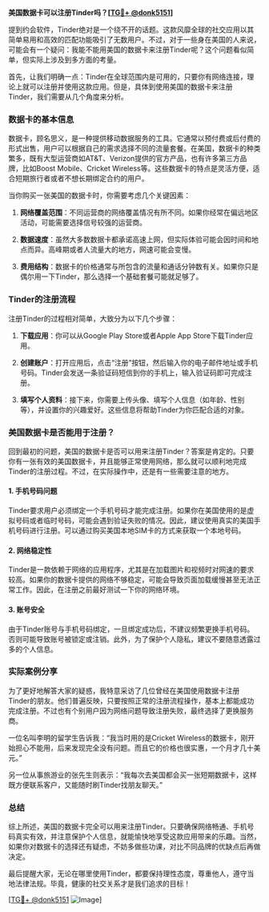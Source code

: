 **美国数据卡可以注册Tinder吗？[[TG💪+ @donk5151](https://t.me/s/donk5151)]**

提到约会软件，Tinder绝对是一个绕不开的话题。这款风靡全球的社交应用以其简单易用和高效的匹配功能吸引了无数用户。不过，对于一些身在美国的人来说，可能会有一个疑问：我能不能用美国的数据卡来注册Tinder呢？这个问题看似简单，但实际上涉及到多方面的考量。

首先，让我们明确一点：Tinder在全球范围内是可用的，只要你有网络连接，理论上就可以注册并使用这款应用。但是，具体到使用美国的数据卡来注册Tinder，我们需要从几个角度来分析。

### 数据卡的基本信息

数据卡，顾名思义，是一种提供移动数据服务的工具。它通常以预付费或后付费的形式出售，用户可以根据自己的需求选择不同的流量套餐。在美国，数据卡的种类繁多，既有大型运营商如AT&T、Verizon提供的官方产品，也有许多第三方品牌，比如Boost Mobile、Cricket Wireless等。这些数据卡的特点是灵活方便，适合短期旅行者或者不想长期绑定合约的用户。

当你购买一张美国的数据卡时，你需要考虑几个关键因素：

1. **网络覆盖范围**：不同运营商的网络覆盖情况有所不同。如果你经常在偏远地区活动，可能需要选择信号较强的运营商。
   
2. **数据速度**：虽然大多数数据卡都承诺高速上网，但实际体验可能会因时间和地点而异。高峰期或者人流量大的地方，网速可能会变慢。
   
3. **费用结构**：数据卡的价格通常与所包含的流量和通话分钟数有关。如果你只是偶尔用一下Tinder，那么选择一个基础套餐可能就足够了。

### Tinder的注册流程

注册Tinder的过程相对简单，大致分为以下几个步骤：

1. **下载应用**：你可以从Google Play Store或者Apple App Store下载Tinder应用。
   
2. **创建账户**：打开应用后，点击“注册”按钮，然后输入你的电子邮件地址或手机号码。Tinder会发送一条验证码短信到你的手机上，输入验证码即可完成注册。
   
3. **填写个人资料**：接下来，你需要上传头像、填写个人信息（如年龄、性别等），并设置你的兴趣爱好。这些信息将帮助Tinder为你匹配合适的对象。

### 美国数据卡是否能用于注册？

回到最初的问题，美国的数据卡是否可以用来注册Tinder？答案是肯定的。只要你有一张有效的美国数据卡，并且能够正常使用网络，那么就可以顺利地完成Tinder的注册过程。不过，在实际操作中，还是有一些需要注意的地方。

#### 1. 手机号码问题

Tinder要求用户必须绑定一个手机号码才能完成注册。如果你在美国使用的是虚拟号码或者临时号码，可能会遇到验证失败的情况。因此，建议使用真实的美国手机号码进行注册。可以通过购买美国本地SIM卡的方式来获取一个本地号码。

#### 2. 网络稳定性

Tinder是一款依赖于网络的应用程序，尤其是在加载图片和视频时对网速的要求较高。如果你的数据卡提供的网络不够稳定，可能会导致页面加载缓慢甚至无法正常工作。因此，在注册之前最好测试一下你的网络环境。

#### 3. 账号安全

由于Tinder账号与手机号码绑定，一旦绑定成功后，不建议频繁更换手机号码。否则可能导致账号被锁定或注销。此外，为了保护个人隐私，建议不要随意透露过多的个人信息。

### 实际案例分享

为了更好地解答大家的疑惑，我特意采访了几位曾经在美国使用数据卡注册Tinder的朋友。他们普遍反映，只要按照正常的注册流程操作，基本上都能成功完成注册。不过也有个别用户因为网络问题导致注册失败，最终选择了更换服务商。

一位名叫李明的留学生告诉我：“我当时用的是Cricket Wireless的数据卡，刚开始担心不能用，后来发现完全没有问题。而且它的价格也很实惠，一个月才几十美元。”

另一位从事旅游业的张先生则表示：“我每次去美国都会买一张短期数据卡，这样既方便联系客户，又能随时刷Tinder找朋友聊天。”

### 总结

综上所述，美国的数据卡完全可以用来注册Tinder。只要确保网络畅通、手机号码真实有效，并注意保护个人信息，就能愉快地享受这款应用带来的乐趣。当然，如果你对数据卡的选择还有疑虑，不妨多做些功课，对比不同品牌的优缺点后再做决定。

最后提醒大家，无论在哪里使用Tinder，都要保持理性态度，尊重他人，遵守当地法律法规。毕竟，健康的社交关系才是我们追求的目标！

[[TG💪+ @donk5151](https://t.me/s/donk5151) ![Image](https://i.postimg.cc/rwNCRYN7/Snipaste-2025-04-30-17-27-05.png)]